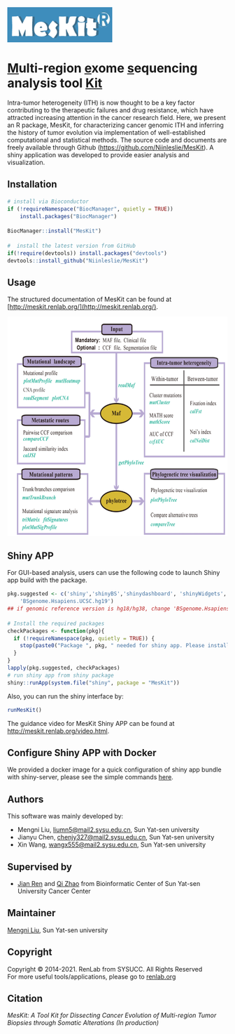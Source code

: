 
<img src="https://github.com/Niinleslie/MesKit/blob/mnliu/vignettes/logo.png" height="80" width="240" alt = "Github logo" /> 


# [M]()ulti-region [e]()xome [s]()equencing analysis tool [Kit]()

Intra-tumor heterogeneity (ITH) is now thought to be a key factor contributing to the therapeutic failures and drug resistance, which have attracted increasing attention in the cancer research field. Here, we present an R package, MesKit, for characterizing cancer genomic ITH and inferring the history of tumor evolution via implementation of well-established computational and statistical methods. 
The source code and documents are freely available through Github (https://github.com/Niinleslie/MesKit). A shiny application was developed to provide easier analysis and visualization.


## Installation

```R
# install via Bioconductor
if (!requireNamespace("BiocManager", quietly = TRUE))
    install.packages("BiocManager")

BiocManager::install("MesKit")

#  install the latest version from GitHub
if(!require(devtools)) install.packages("devtools")
devtools::install_github("Niinleslie/MesKit")
```

## Usage
The structured documentation of MesKit can be found at [http://meskit.renlab.org/](http://meskit.renlab.org/).   
<div  align="left">   

<img src="https://github.com/Niinleslie/MesKit/blob/mnliu/vignettes/MesKit_workflow.png" height="500" width="600" alt = "MesKit Workflow"/>

</div>

## Shiny APP

For GUI-based analysis, users can use the following code to launch Shiny app build with the package.

```R
pkg.suggested <- c('shiny','shinyBS','shinydashboard', 'shinyWidgets', 'shinycssloaders', 'DT',
	'BSgenome.Hsapiens.UCSC.hg19')
## if genomic reference version is hg18/hg38, change 'BSgenome.Hsapiens.UCSC.hg19' to 'BSgenome.Hsapiens.UCSC.hg18' or 'BSgenome.Hsapiens.UCSC.hg38'

# Install the required packages
checkPackages <- function(pkg){
  if (!requireNamespace(pkg, quietly = TRUE)) {
    stop(paste0("Package ", pkg, " needed for shiny app. Please install it."), call. = FALSE)
  }
}
lapply(pkg.suggested, checkPackages)
# run shiny app from shiny package
shiny::runApp(system.file("shiny", package = "MesKit"))
```

Also, you can run the shiny interface by:

```R
runMesKit()
```

The guidance video for MesKit Shiny APP can be found at http://meskit.renlab.org/video.html.

## Configure Shiny APP with Docker 

We provided a docker image for a quick configuration of shiny app bundle with shiny-server, please see the simple commands [here](https://github.com/Niinleslie/MesKit/blob/master/MesKit.docker.md).

## Authors
This software was mainly developed by:

* Mengni Liu, liumn5@mail2.sysu.edu.cn, Sun Yat-sen university 
* Jianyu Chen, chenjy327@mail2.sysu.edu.cn, Sun Yat-sen university 
* Xin Wang, wangx555@mail2.sysu.edu.cn, Sun Yat-sen university

## Supervised by 

* [Jian Ren](renjian@sysucc.org.cn) and [Qi Zhao](zhaoqi@sysucc.org.cn) from Bioinformatic Center of Sun Yat-sen University Cancer Center 

## Maintainer
[Mengni Liu](liumn5@mail2.sysu.edu.cn), Sun Yat-sen university  <br/>

## Copyright

Copyright © 2014-2021. RenLab from SYSUCC. All Rights Reserved<br/>
For more useful tools/applications, please go to [renlab.org](http://www.renlab.org)

## Citation

_MesKit: A Tool Kit for Dissecting Cancer Evolution of Multi-region Tumor Biopsies through Somatic Alterations (In production)_

